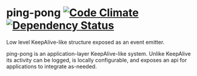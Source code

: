 # ping-pong [![Code Climate](https://codeclimate.com/github/jasonkuhrt/ping-pong.png)](https://codeclimate.com/github/jasonkuhrt/ping-pong) [![Dependency Status](https://gemnasium.com/jasonkuhrt/ping-pong.png)](https://gemnasium.com/jasonkuhrt/ping-pong)


Low level KeepAlive-like structure exposed as an event emitter.

ping-pong is an application-layer KeepAlive-like system. Unlike
KeepAlive its activity can be logged, is locally configurable,
and exposes an api for applications to integrate as-needed.
